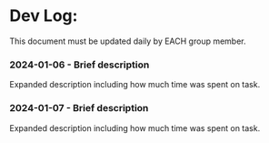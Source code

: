 # Dev Log:

This document must be updated daily by EACH group member.

### 2024-01-06 - Brief description
Expanded description including how much time was spent on task.

### 2024-01-07 - Brief description
Expanded description including how much time was spent on task.
